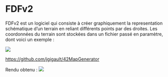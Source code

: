 # FDFv2
FDFv2 est un logiciel qui consiste à créer graphiquement la representation schématique d’un terrain en reliant différents points par des droites. Les coordonnées du terrain sont stockées dans un fichier passé en paramètre, dont voici un exemple :

<img src="http://i.imgur.com/wZQjNSb.png" align="center"/>

https://github.com/jgigault/42MapGenerator

Rendu obtenu :
<img src="http://i.imgur.com/8IFbSSG.jpg" />
